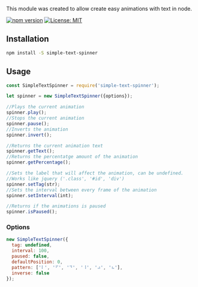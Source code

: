 This module was created to allow create easy animations with text in node.

[![npm version](https://badge.fury.io/js/simple-text-spinner.svg)](https://www.npmjs.com/package/simple-text-spinner) [![License: MIT](https://img.shields.io/badge/License-MIT-yellow.svg)](https://opensource.org/licenses/MIT)

## Installation

```sh
npm install -S simple-text-spinner
```

## Usage
```js
const SimpleTextSpinner = require('simple-text-spinner');

let spinner = new SimpleTextSpinner({options});

//Plays the current animation
spinner.play();
//Stops the current animation
spinner.pause();
//Inverts the animation
spinner.invert();

//Returns the current animation text
spinner.getText();
//Returns the percentatge amount of the animation
spinner.getPercentage();

//Sets the label that will affect the animation, can be undefined.
//Works like jquery ('.class', '#id', 'div')
spinner.setTag(str);
//Sets the interval between every frame of the animation
spinner.setInterval(int);

//Returns if the animations is paused
spinner.isPaused();
```

### Options
```js
new SimpleTextSpinner({
  tag: undefined,
  interval: 100,
  paused: false,
  defaultPosition: 0,
  pattern: ['⠇', '⠋', '⠙', '⠸', '⠴', '⠦'],
  inverse: false
});
```
